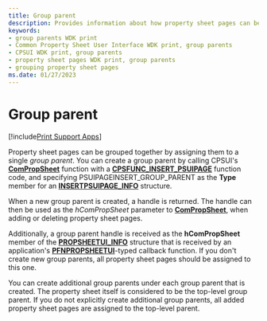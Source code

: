 ```yaml
---
title: Group parent
description: Provides information about how property sheet pages can be grouped by assigning them to a group parent.
keywords:
- group parents WDK print
- Common Property Sheet User Interface WDK print, group parents
- CPSUI WDK print, group parents
- property sheet pages WDK print, group parents
- grouping property sheet pages
ms.date: 01/27/2023
---
```


# Group parent

[!include[Print Support Apps](../includes/print-support-apps.md)]

Property sheet pages can be grouped together by assigning them to a single *group parent*. You can create a group parent by calling CPSUI's [**ComPropSheet**](/windows-hardware/drivers/ddi/compstui/nc-compstui-pfncompropsheet) function with a [**CPSFUNC_INSERT_PSUIPAGE**](/previous-versions/ff546414(v=vs.85)) function code, and specifying PSUIPAGEINSERT_GROUP_PARENT as the **Type** member for an [**INSERTPSUIPAGE_INFO**](/windows-hardware/drivers/ddi/compstui/ns-compstui-_insertpsuipage_info) structure.

When a new group parent is created, a handle is returned. The handle can then be used as the *hComPropSheet* parameter to [**ComPropSheet**](/windows-hardware/drivers/ddi/compstui/nc-compstui-pfncompropsheet), when adding or deleting property sheet pages.

Additionally, a group parent handle is received as the **hComPropSheet** member of the [**PROPSHEETUI_INFO**](/windows-hardware/drivers/ddi/compstui/ns-compstui-_propsheetui_info) structure that is received by an application's [**PFNPROPSHEETUI**](/windows-hardware/drivers/ddi/compstui/nc-compstui-pfnpropsheetui)-typed callback function. If you don't create new group parents, all property sheet pages should be assigned to this one.

You can create additional group parents under each group parent that is created. The property sheet itself is considered to be the top-level group parent. If you do not explicitly create additional group parents, all added property sheet pages are assigned to the top-level parent.
